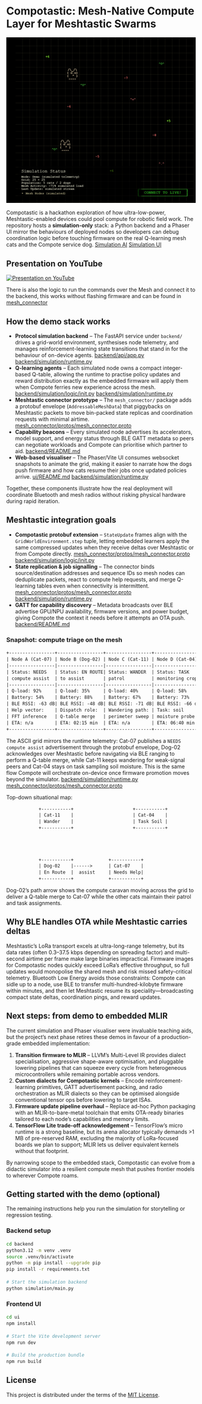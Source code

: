 # Compotastic: Mesh-Native Compute Layer for Meshtastic Swarms

![Simulation Demo](./simulation-background.png "Simulation Demo")

Compotastic is a hackathon exploration of how ultra-low-power, Meshtastic-enabled devices could pool compute for robotic field work. The repository hosts a **simulation-only** stack: a Python backend and a Phaser UI mirror the behaviours of deployed nodes so developers can debug coordination logic before touching firmware on the real Q-learning mesh cats and the Compote service dog. [Simulation AI](backend/README.md) [Simulation UI](ui/README.md)

## Presentation on YouTube

[![Presentation on YouTube](https://img.youtube.com/vi/E6jJL1MHRHc/0.jpg)](https://youtu.be/E6jJL1MHRHc)


There is also the logic to run the commands over the Mesh and connect it to the backend, this works without flashing firmware and can be found in [mesh_connector](mesh_connector/README.md)

## How the demo stack works

- **Protocol simulation backend** – The FastAPI service under `backend/` drives a grid-world environment, synthesises node telemetry, and manages reinforcement-learning state transitions that stand in for the behaviour of on-device agents. [backend/api/app.py](backend/api/app.py) [backend/simulation/runtime.py](backend/simulation/runtime.py)
- **Q-learning agents** – Each simulated node owns a compact integer-based Q-table, allowing the runtime to practise policy updates and reward distribution exactly as the embedded firmware will apply them when Compote ferries new experience across the mesh. [backend/simulation/logic/init.py](backend/simulation/logic/__init__.py) [backend/simulation/runtime.py](backend/simulation/runtime.py)
- **Meshtastic connector prototype** – The `mesh_connector/` package adds a protobuf envelope (`AddressableMeshData`) that piggybacks on Meshtastic packets to move bin-packed state replicas and coordination requests with minimal airtime. [mesh_connector/protos/mesh_connector.proto](mesh_connector/protos/mesh_connector.proto)
- **Capability beacons** – Every simulated node advertises its accelerators, model support, and energy status through BLE GATT metadata so peers can negotiate workloads and Compote can prioritise which partner to aid. [backend/README.md](backend/README.md)
- **Web-based visualiser** – The Phaser/Vite UI consumes websocket snapshots to animate the grid, making it easier to narrate how the dogs push firmware and how cats resume their jobs once updated policies arrive. [ui/README.md](ui/README.md) [backend/simulation/runtime.py](backend/simulation/runtime.py)

Together, these components illustrate how the real deployment will coordinate Bluetooth and mesh radios without risking physical hardware during rapid iteration.

## Meshtastic integration goals

- **Compotastic protobuf extension** – `StateUpdate` frames align with the `GridWorldEnvironment.step` tuple, letting embedded learners apply the same compressed updates when they receive deltas over Meshtastic or from Compote directly. [mesh_connector/protos/mesh_connector.proto](mesh_connector/protos/mesh_connector.proto) [backend/simulation/logic/init.py](backend/simulation/logic/__init__.py)
- **State replication & job signalling** – The connector binds source/destination addresses and sequence IDs so mesh nodes can deduplicate packets, react to compute help requests, and merge Q-learning tables even when connectivity is intermittent. [mesh_connector/protos/mesh_connector.proto](mesh_connector/protos/mesh_connector.proto) [backend/simulation/runtime.py](backend/simulation/runtime.py)
- **GATT for capability discovery** – Metadata broadcasts over BLE advertise GPU/NPU availability, firmware versions, and power budget, giving Compote the context it needs before it attempts an OTA push. [backend/README.md](backend/README.md)

### Snapshot: compute triage on the mesh

```txt
+-----------------+-----------------+-----------------+-----------------+
| Node A (Cat-07) | Node B (Dog-02) | Node C (Cat-11) | Node D (Cat-04) |
|-----------------|-----------------|-----------------|-----------------|
| Status: NEEDS   | Status: EN ROUTE| Status: WANDER  | Status: TASK    |
| compute assist  | to assist       | patrol          | monitoring crop |
|-----------------|-----------------|-----------------|-----------------|
| Q-load: 92%     | Q-load: 35%     | Q-load: 40%     | Q-load: 58%     |
| Battery: 54%    | Battery: 88%    | Battery: 67%    | Battery: 73%    |
| BLE RSSI: -63 dB| BLE RSSI: -48 dB| BLE RSSI: -71 dB| BLE RSSI: -66 dB|
| Help vector:    | Dispatch role:  | Wandering path: | Task: soil      |
| FFT inference   | Q-table merge   | perimeter sweep | moisture probe  |
| ETA: n/a        | ETA: 02:15 min  | ETA: n/a        | ETA: 06:40 min  |
+-----------------+-----------------+-----------------+-----------------+
```

The ASCII grid mirrors the runtime telemetry: Cat-07 publishes a `NEEDS compute assist` advertisement through the protobuf envelope, Dog-02 acknowledges over Meshtastic before navigating via BLE ranging to perform a Q-table merge, while Cat-11 keeps wandering for weak-signal peers and Cat-04 stays on task sampling soil moisture. This is the same flow Compote will orchestrate on-device once firmware promotion moves beyond the simulator. [backend/simulation/runtime.py](backend/simulation/runtime.py) [mesh_connector/protos/mesh_connector.proto](mesh_connector/protos/mesh_connector.proto)

Top-down situational map:

```txt
            +-----------+                      +-----------+
            | Cat-11    |                      | Cat-04    |
            | Wander    |                      | Task Soil |
            +-----------+                      +-----------+




            +-----------+             +-----------+
            | Dog-02    |------>      | Cat-07    |
            | En Route  |  assist     | Needs Help|
            +-----------+             +-----------+
```

Dog-02’s path arrow shows the compute caravan moving across the grid to deliver a Q-table merge to Cat-07 while the other cats maintain their patrol and task assignments.

## Why BLE handles OTA while Meshtastic carries deltas

Meshtastic’s LoRa transport excels at ultra-long-range telemetry, but its data rates (often 0.3–37.5 kbps depending on spreading factor) and multi-second airtime per frame make large binaries impractical. Firmware images for Compotastic nodes quickly exceed LoRa’s effective throughput, so full updates would monopolise the shared mesh and risk missed safety-critical telemetry. Bluetooth Low Energy avoids those constraints: Compote can sidle up to a node, use BLE to transfer multi-hundred-kilobyte firmware within minutes, and then let Meshtastic resume its speciality—broadcasting compact state deltas, coordination pings, and reward updates.

## Next steps: from demo to embedded MLIR

The current simulation and Phaser visualiser were invaluable teaching aids, but the project’s next phase retires these demos in favour of a production-grade embedded implementation:

1. **Transition firmware to MLIR** – LLVM’s Multi-Level IR provides dialect specialisation, aggressive shape-aware optimisation, and pluggable lowering pipelines that can squeeze every cycle from heterogeneous microcontrollers while remaining portable across vendors.
2. **Custom dialects for Compotastic kernels** – Encode reinforcement-learning primitives, GATT advertisement packing, and radio orchestration as MLIR dialects so they can be optimised alongside conventional tensor ops before lowering to target ISAs.
3. **Firmware update pipeline overhaul** – Replace ad-hoc Python packaging with an MLIR-to-bare-metal toolchain that emits OTA-ready binaries tailored to each node’s capabilities and memory limits.
4. **TensorFlow Lite trade-off acknowledgement** – TensorFlow’s micro runtime is a strong baseline, but its arena allocator typically demands >1 MB of pre-reserved RAM, excluding the majority of LoRa-focused boards we plan to support; MLIR lets us deliver equivalent kernels without that footprint.

By narrowing scope to the embedded stack, Compotastic can evolve from a didactic simulator into a resilient compute mesh that pushes frontier models to wherever Compote roams.

## Getting started with the demo (optional)

The remaining instructions help you run the simulation for storytelling or regression testing.

### Backend setup

```bash
cd backend
python3.12 -m venv .venv
source .venv/bin/activate
python -m pip install --upgrade pip
pip install -r requirements.txt

# Start the simulation backend
python simulation/main.py
```

### Frontend UI

```bash
cd ui
npm install

# Start the Vite development server
npm run dev

# Build the production bundle
npm run build
```

## License

This project is distributed under the terms of the [MIT License](LICENSE).
